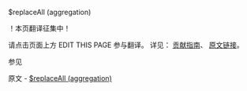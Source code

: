  $replaceAll (aggregation)

 ！本页翻译征集中！

请点击页面上方 EDIT THIS PAGE 参与翻译。
详见：
[贡献指南]( https://github.com/JinMuInfo/MongoDB-Manual-zh/blob/master/CONTRIBUTING.md )、
[原文链接](  https://docs.mongodb.com/manual/reference/operator/aggregation/replaceAll/  )。

 参见

原文 - [$replaceAll (aggregation)]( https://docs.mongodb.com/manual/reference/operator/aggregation/replaceAll/ )

